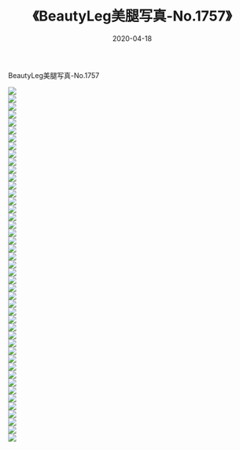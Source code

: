 ﻿---
layout: post
title:  《BeautyLeg美腿写真-No.1757》
date:   2020-04-18
img: http://img.660000.xyz/Sharelink/网络美图/2020/BeautyLeg美腿写真-No.1757/000.jpg
categories: [美女, 清纯, 唯美]
---

BeautyLeg美腿写真-No.1757

  ![](http://img.660000.xyz/Sharelink/网络美图/2020/BeautyLeg美腿写真-No.1757/001.jpg) <br> ![](http://img.660000.xyz/Sharelink/网络美图/2020/BeautyLeg美腿写真-No.1757/002.jpg) <br> ![](http://img.660000.xyz/Sharelink/网络美图/2020/BeautyLeg美腿写真-No.1757/003.jpg) <br> ![](http://img.660000.xyz/Sharelink/网络美图/2020/BeautyLeg美腿写真-No.1757/004.jpg) <br> ![](http://img.660000.xyz/Sharelink/网络美图/2020/BeautyLeg美腿写真-No.1757/005.jpg) <br> ![](http://img.660000.xyz/Sharelink/网络美图/2020/BeautyLeg美腿写真-No.1757/006.jpg) <br> ![](http://img.660000.xyz/Sharelink/网络美图/2020/BeautyLeg美腿写真-No.1757/007.jpg) <br> ![](http://img.660000.xyz/Sharelink/网络美图/2020/BeautyLeg美腿写真-No.1757/008.jpg) <br> ![](http://img.660000.xyz/Sharelink/网络美图/2020/BeautyLeg美腿写真-No.1757/009.jpg) <br> ![](http://img.660000.xyz/Sharelink/网络美图/2020/BeautyLeg美腿写真-No.1757/010.jpg) <br> ![](http://img.660000.xyz/Sharelink/网络美图/2020/BeautyLeg美腿写真-No.1757/011.jpg) <br> ![](http://img.660000.xyz/Sharelink/网络美图/2020/BeautyLeg美腿写真-No.1757/012.jpg) <br> ![](http://img.660000.xyz/Sharelink/网络美图/2020/BeautyLeg美腿写真-No.1757/013.jpg) <br> ![](http://img.660000.xyz/Sharelink/网络美图/2020/BeautyLeg美腿写真-No.1757/014.jpg) <br> ![](http://img.660000.xyz/Sharelink/网络美图/2020/BeautyLeg美腿写真-No.1757/015.jpg) <br> ![](http://img.660000.xyz/Sharelink/网络美图/2020/BeautyLeg美腿写真-No.1757/016.jpg) <br> ![](http://img.660000.xyz/Sharelink/网络美图/2020/BeautyLeg美腿写真-No.1757/017.jpg) <br> ![](http://img.660000.xyz/Sharelink/网络美图/2020/BeautyLeg美腿写真-No.1757/018.jpg) <br> ![](http://img.660000.xyz/Sharelink/网络美图/2020/BeautyLeg美腿写真-No.1757/019.jpg) <br> ![](http://img.660000.xyz/Sharelink/网络美图/2020/BeautyLeg美腿写真-No.1757/020.jpg) <br> ![](http://img.660000.xyz/Sharelink/网络美图/2020/BeautyLeg美腿写真-No.1757/021.jpg) <br> ![](http://img.660000.xyz/Sharelink/网络美图/2020/BeautyLeg美腿写真-No.1757/022.jpg) <br> ![](http://img.660000.xyz/Sharelink/网络美图/2020/BeautyLeg美腿写真-No.1757/023.jpg) <br> ![](http://img.660000.xyz/Sharelink/网络美图/2020/BeautyLeg美腿写真-No.1757/024.jpg) <br> ![](http://img.660000.xyz/Sharelink/网络美图/2020/BeautyLeg美腿写真-No.1757/025.jpg) <br> ![](http://img.660000.xyz/Sharelink/网络美图/2020/BeautyLeg美腿写真-No.1757/026.jpg) <br> ![](http://img.660000.xyz/Sharelink/网络美图/2020/BeautyLeg美腿写真-No.1757/027.jpg) <br> ![](http://img.660000.xyz/Sharelink/网络美图/2020/BeautyLeg美腿写真-No.1757/028.jpg) <br> ![](http://img.660000.xyz/Sharelink/网络美图/2020/BeautyLeg美腿写真-No.1757/029.jpg) <br> ![](http://img.660000.xyz/Sharelink/网络美图/2020/BeautyLeg美腿写真-No.1757/030.jpg) <br> ![](http://img.660000.xyz/Sharelink/网络美图/2020/BeautyLeg美腿写真-No.1757/031.jpg) <br> ![](http://img.660000.xyz/Sharelink/网络美图/2020/BeautyLeg美腿写真-No.1757/032.jpg) <br> ![](http://img.660000.xyz/Sharelink/网络美图/2020/BeautyLeg美腿写真-No.1757/033.jpg) <br> ![](http://img.660000.xyz/Sharelink/网络美图/2020/BeautyLeg美腿写真-No.1757/034.jpg) <br> ![](http://img.660000.xyz/Sharelink/网络美图/2020/BeautyLeg美腿写真-No.1757/035.jpg) <br> ![](http://img.660000.xyz/Sharelink/网络美图/2020/BeautyLeg美腿写真-No.1757/036.jpg) <br> ![](http://img.660000.xyz/Sharelink/网络美图/2020/BeautyLeg美腿写真-No.1757/037.jpg) <br> ![](http://img.660000.xyz/Sharelink/网络美图/2020/BeautyLeg美腿写真-No.1757/038.jpg) <br> ![](http://img.660000.xyz/Sharelink/网络美图/2020/BeautyLeg美腿写真-No.1757/039.jpg) <br> ![](http://img.660000.xyz/Sharelink/网络美图/2020/BeautyLeg美腿写真-No.1757/040.jpg) <br> ![](http://img.660000.xyz/Sharelink/网络美图/2020/BeautyLeg美腿写真-No.1757/041.jpg) <br> ![](http://img.660000.xyz/Sharelink/网络美图/2020/BeautyLeg美腿写真-No.1757/042.jpg) <br> ![](http://img.660000.xyz/Sharelink/网络美图/2020/BeautyLeg美腿写真-No.1757/043.jpg) <br> ![](http://img.660000.xyz/Sharelink/网络美图/2020/BeautyLeg美腿写真-No.1757/044.jpg) <br> ![](http://img.660000.xyz/Sharelink/网络美图/2020/BeautyLeg美腿写真-No.1757/045.jpg) <br>